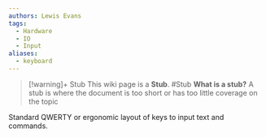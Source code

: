```yaml
---
authors: Lewis Evans
tags:
  - Hardware
  - IO
  - Input
aliases:
  - keyboard
---
```

> [!warning]+ Stub
> This wiki page is a **Stub**.
> #Stub 
> **What is a stub?**
> A stub is where the document is too short or has too little coverage on the topic

Standard QWERTY or ergonomic layout of keys to input text and commands.